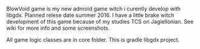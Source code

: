 BlowVoid game is my new adnroid game witch i curently develop with libgdx.
 Planned relese date summer 2016. I have a little brake witch development
 of this game because of my studies TCS on Jagiellonian. See wiki for more
 info and some screenshots. 
 
 All game logic classes are in core folder. This is gradle libgdx project.

